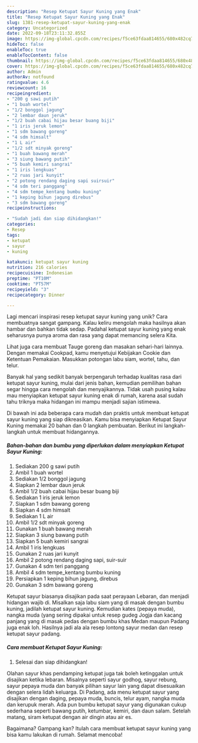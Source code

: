 ```yaml
---
description: "Resep Ketupat Sayur Kuning yang Enak"
title: "Resep Ketupat Sayur Kuning yang Enak"
slug: 1381-resep-ketupat-sayur-kuning-yang-enak
category: Uncategorized
date: 2022-09-18T23:11:32.855Z
image: https://img-global.cpcdn.com/recipes/f5ce63fdaa814655/680x482cq70/ketupat-sayur-kuning-foto-resep-utama.jpg
hideToc: false
enableToc: true
enableTocContent: false
thumbnail: https://img-global.cpcdn.com/recipes/f5ce63fdaa814655/680x482cq70/ketupat-sayur-kuning-foto-resep-utama.jpg
cover: https://img-global.cpcdn.com/recipes/f5ce63fdaa814655/680x482cq70/ketupat-sayur-kuning-foto-resep-utama.jpg
author: Admin
authorAv: notfound
ratingvalue: 4.6
reviewcount: 16
recipeingredient:
- "200 g sawi putih"
- "1 buah wortel"
- "1/2 bonggol jagung"
- "2 lembar daun jeruk"
- "1/2 buah cabai hijau besar buang biji"
- "1 iris jeruk lemon"
- "1 sdm bawang goreng"
- "4 sdm himsalt"
- "1 L air"
- "1/2 sdt minyak goreng"
- "1 buah bawang merah"
- "3 siung bawang putih"
- "5 buah kemiri sangrai"
- "1 iris lengkuas"
- "2 ruas jari kunyit"
- "2 potong rendang daging sapi suirsuir"
- "4 sdm teri panggang"
- "4 sdm tempe_kentang bumbu kuning"
- "1 keping bihun jagung direbus"
- "3 sdm bawang goreng"
recipeinstructions:

- "Sudah jadi dan siap dihidangkan!"
categories:
- Resep
tags:
- ketupat
- sayur
- kuning

katakunci: ketupat sayur kuning 
nutrition: 216 calories
recipecuisine: Indonesian
preptime: "PT10M"
cooktime: "PT57M"
recipeyield: "3"
recipecategory: Dinner

---
```





Lagi mencari inspirasi resep ketupat sayur kuning yang unik? Cara membuatnya sangat gampang. Kalau keliru mengolah maka hasilnya akan hambar dan bahkan tidak sedap. Padahal ketupat sayur kuning yang enak seharusnya punya aroma dan rasa yang dapat memancing selera Kita.





Lihat juga cara membuat Tauge goreng dan masakan sehari-hari lainnya. Dengan memakai Cookpad, kamu menyetujui Kebijakan Cookie dan Ketentuan Pemakaian. Masukkan potongan labu siam, wortel, tahu, dan telur.

Banyak hal yang sedikit banyak berpengaruh terhadap kualitas rasa dari ketupat sayur kuning, mulai dari jenis bahan, kemudian pemilihan bahan segar hingga cara mengolah dan menyajikannya. Tidak usah pusing kalau mau menyiapkan ketupat sayur kuning enak di rumah, karena asal sudah tahu triknya maka hidangan ini mampu menjadi sajian istimewa.






Di bawah ini ada beberapa cara mudah dan praktis untuk membuat ketupat sayur kuning yang siap dikreasikan. Kamu bisa menyiapkan Ketupat Sayur Kuning memakai 20 bahan dan 0 langkah pembuatan. Berikut ini langkah-langkah untuk membuat hidangannya.

<!--inarticleads1-->

##### Bahan-bahan dan bumbu yang diperlukan dalam menyiapkan Ketupat Sayur Kuning:

1. Sediakan 200 g sawi putih
1. Ambil 1 buah wortel
1. Sediakan 1/2 bonggol jagung
1. Siapkan 2 lembar daun jeruk
1. Ambil 1/2 buah cabai hijau besar buang biji
1. Sediakan 1 iris jeruk lemon
1. Siapkan 1 sdm bawang goreng
1. Siapkan 4 sdm himsalt
1. Sediakan 1 L air
1. Ambil 1/2 sdt minyak goreng
1. Gunakan 1 buah bawang merah
1. Siapkan 3 siung bawang putih
1. Siapkan 5 buah kemiri sangrai
1. Ambil 1 iris lengkuas
1. Gunakan 2 ruas jari kunyit
1. Ambil 2 potong rendang daging sapi, suir-suir
1. Gunakan 4 sdm teri panggang
1. Ambil 4 sdm tempe_kentang bumbu kuning
1. Persiapkan 1 keping bihun jagung, direbus
1. Gunakan 3 sdm bawang goreng


Ketupat sayur biasanya disajikan pada saat perayaan Lebaran, dan menjadi hidangan wajib di. Misalkan saja labu siam yang di masak dengan bumbu kuning, jadilah ketupat sayur kuning. Kemudian kates (pepaya muda), nangka muda (yang sering dipakai untuk resep gudeg Jogja dan kacang panjang yang di masak pedas dengan bumbu khas Medan maupun Padang juga enak loh. Hasilnya jadi ala ala resep lontong sayur medan dan resep ketupat sayur padang. 

<!--inarticleads2-->

##### Cara membuat Ketupat Sayur Kuning:


1. Selesai dan siap dihidangkan!

Olahan sayur khas pendamping ketupat juga tak boleh ketinggalan untuk disajikan ketika lebaran. Misalnya seperti sayur godhog, sayur rebung, sayur pepaya muda dan banyak pilihan sayur lain yang dapat disesuaikan dengan selera lidah keluarga. Di Padang, ada menu ketupat sayur yang disajikan dengan daging, pepaya muda, buncis, telur ayam, nangka muda dan kerupuk merah. Ada pun bumbu ketupat sayur yang digunakan cukup sederhana seperti bawang putih, ketumbar, kemiri, dan daun salam. Setelah matang, siram ketupat dengan air dingin atau air es. 

Bagaimana? Gampang kan? Itulah cara membuat ketupat sayur kuning yang bisa kamu lakukan di rumah. Selamat mencoba!
